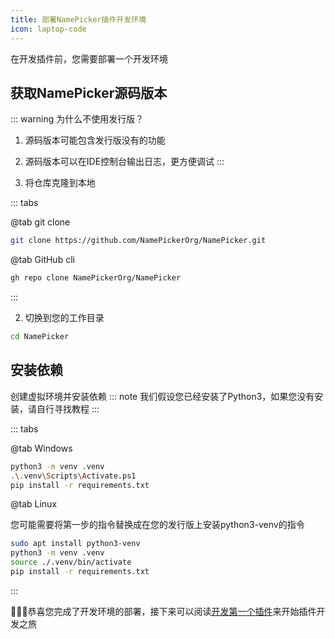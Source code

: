 ```yaml
---
title: 部署NamePicker插件开发环境
icon: laptop-code
---
```


在开发插件前，您需要部署一个开发环境

## 获取NamePicker源码版本

::: warning 为什么不使用发行版？
1. 源码版本可能包含发行版没有的功能

2. 源码版本可以在IDE控制台输出日志，更方便调试
:::

1. 将仓库克隆到本地

::: tabs

@tab git clone

```bash
git clone https://github.com/NamePickerOrg/NamePicker.git
```

@tab GitHub cli

```bash
gh repo clone NamePickerOrg/NamePicker
```

:::

2. 切换到您的工作目录

```bash
cd NamePicker
```

## 安装依赖

创建虚拟环境并安装依赖
::: note
我们假设您已经安装了Python3，如果您没有安装，请自行寻找教程
:::

::: tabs

@tab Windows

```bash
python3 -m venv .venv
.\.venv\Scripts\Activate.ps1
pip install -r requirements.txt
```

@tab Linux

您可能需要将第一步的指令替换成在您的发行版上安装python3-venv的指令

```bash
sudo apt install python3-venv
python3 -m venv .venv
source ./.venv/bin/activate
pip install -r requirements.txt
```

:::

🎉🎉🎉恭喜您完成了开发环境的部署，接下来可以阅读[开发第一个插件](1stplugin.md)来开始插件开发之旅
